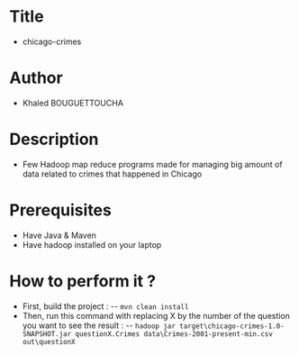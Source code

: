 # Title
- chicago-crimes

# Author
- Khaled BOUGUETTOUCHA

# Description
- Few Hadoop map reduce programs made for managing big amount of data related to crimes that happened in Chicago

# Prerequisites
- Have Java & Maven 
- Have hadoop installed on your laptop

# How to perform it ?
- First, build the project :
-- ``` mvn clean install ```
- Then, run this command with replacing X by the number of the question you want to see the result :
-- ``` hadoop jar target\chicago-crimes-1.0-SNAPSHOT.jar questionX.Crimes data\Crimes-2001-present-min.csv out\questionX ```

